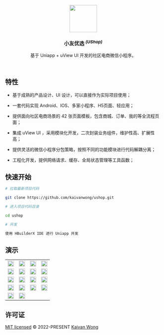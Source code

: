 <p align="center">
  <img width="88px" src="http://120.76.202.58/static/app/logo.png" />
</p>

<h3 align="center"><b>小友优选</b> <sup><em>(UShop)</em></sup></h3>

<p align="center">基于 Uniapp + uView UI 开发的社区电商微信小程序。</p>

<br/>

## 特性

- 基于成熟的产品设计、UI 设计，可以直接作为实际项目使用；

- 一套代码实现 Android、IOS、多家小程序、H5页面、轻应用；

- 提供面向社区电商场景的 42 张页面模板，包含商城、订单、我的等全流程页面；

- 集成 uView UI ，采用模块化开发，二次封装业务组件，维护性高、扩展性高；

- 提供灵活的微信小程序分包策略，按照不同的功能模块进行代码解耦分离；

- 工程化开发，提供网络请求、缓存、全局状态管理等工具函数；

## 快速开始

```sh
# 拉取最新项目代码

git clone https://github.com/kaivanwong/ushop.git

# 进入项目代码目录

cd ushop

# 开发

使用 HBuilderX IDE 进行 Uniapp 开发
```

## 演示

<table>
	<tr>
		<td><img width="100%" src="https://github.com/template-app/community-shop/blob/main/.github/assets/login.jpg?raw=true" /></td>
		<td><img width="100%" src="https://github.com/template-app/community-shop/blob/main/.github/assets/home.jpg?raw=true" /></td>
		<td><img width="100%" src="https://github.com/template-app/community-shop/blob/main/.github/assets/city-list.jpg?raw=true" /></td>
		<td><img width="100%" src="https://github.com/template-app/community-shop/blob/main/.github/assets/shop-home.jpg?raw=true" /></td>
	</tr>
	<tr>
		<td><img width="100%" src="https://github.com/template-app/community-shop/blob/main/.github/assets/community.jpg?raw=true" /></td>
		<td><img width="100%" src="https://github.com/template-app/community-shop/blob/main/.github/assets/mine.jpg?raw=true" /></td>
		<td><img width="100%" src="https://github.com/template-app/community-shop/blob/main/.github/assets/shop-detail.jpg?raw=true" /></td>
		<td><img width="100%" src="https://github.com/template-app/community-shop/blob/main/.github/assets/shop-cart.jpg?raw=true" /></td>
	</tr>
	<tr>
		<td><img width="100%" src="https://github.com/template-app/community-shop/blob/main/.github/assets/order-pay.jpg?raw=true" /></td>
		<td><img width="100%" src="https://github.com/template-app/community-shop/blob/main/.github/assets/order-list.jpg?raw=true" /></td>
		<td><img width="100%" src="https://github.com/template-app/community-shop/blob/main/.github/assets/order-after-sale.jpg?raw=true" /></td>
		<td><img width="100%" src="https://github.com/template-app/community-shop/blob/main/.github/assets/address.jpg?raw=true" /></td>
	</tr>
	<tr>
		<td><img width="100%" src="https://github.com/template-app/community-shop/blob/main/.github/assets/publish-community.jpg?raw=true" /></td>
		<td><img width="100%" src="https://github.com/template-app/community-shop/blob/main/.github/assets/publish-post.jpg?raw=true" /></td>
		<td><img width="100%" src="https://github.com/template-app/community-shop/blob/main/.github/assets/address.jpg?raw=true" /></td>
		<td><img width="100%" src="https://github.com/template-app/community-shop/blob/main/.github/assets/mine-list.jpg?raw=true" /></td>
	</tr>
	<tr>
		<td><img width="100%" src="https://github.com/template-app/community-shop/blob/main/.github/assets/order-express.jpg?raw=true" /></td>
		<td><img width="100%" src="https://github.com/template-app/community-shop/blob/main/.github/assets/post.jpg?raw=true" /></td>
		<td></td>
		<td></td>
	</tr>
</table>

## 许可证

[MIT licensed](./LICENSE) © 2022-PRESENT [Kaivan Wong](https://github.com/kaivanwong)
